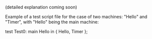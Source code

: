 (detailed explanation coming soon)

Example of a test script file for the case of two machines: "Hello" and "Timer", with "Hello" being the main machine:

test Test0: main Hello in { Hello, Timer };